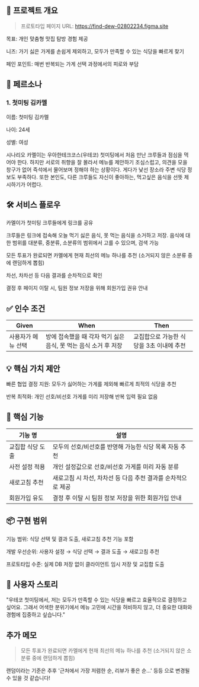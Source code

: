 ## 🎯 프로젝트 개요

> 프로토타입 페이지 URL: https://find-dew-02802234.figma.site

목표: 개인 맞춤형 맛집 탐방 경험 제공

니즈: 가기 싫은 가게를 손쉽게 제외하고, 모두가 만족할 수 있는 식당을 빠르게 찾기

페인 포인트: 매번 반복되는 가게 선택 과정에서의 피로와 부담

## 👥 페르소나

### 1. 첫미팅 김카멜

이름: 첫미팅 김카멜

나이: 24세

성별: 여성

시나리오
카멜이는 우아한테크코스(우테코) 첫미팅에서 처음 만난 크루들과 점심을 먹어야 한다.
하지만 서로의 취향을 잘 몰라서 메뉴를 제안하기 조심스럽고, 의견을 모을 창구가 없어 즉석에서 물어보며 정해야 하는 상황이다.
게다가 낯선 장소라 주변 식당 정보도 부족하다. 또한 본인도, 다른 크루들도 자신이 좋아하는, 먹고싶은 음식을 선뜻 제시하기가 어렵다.

## 🛠️ 서비스 플로우

카멜이가 첫미팅 크루들에게 링크를 공유

크루들은 링크에 접속해 오늘 먹기 싫은 음식, 못 먹는 음식을 소거하고 저장.
음식에 대한 범위를 대분류, 중분류, 소분류의 범위에서 고를 수 있으며, 검색 가능

모든 투표가 완료되면 카멜에게 현재 최선의 메뉴 하나를 추천
(소거되지 않은 소분류 중에 랜덤하게 뽑힘)

차선, 차차선 등 다음 결과를 순차적으로 확인

결정 후 페이지 이탈 시, 팀원 정보 저장을 위해 회원가입 권유 안내

## ✅ 인수 조건

| Given              | When                                                            | Then                                     |
| ------------------ | --------------------------------------------------------------- | ---------------------------------------- |
| 사용자가 메뉴 선택 | 방에 접속했을 때 각자 먹기 싫은 음식, 못 먹는 음식 소거 후 저장 | 교집합으로 가능한 식당을 3초 이내에 추천 |

## 💡 핵심 가치 제안

빠른 협업 결정 지원: 모두가 싫어하는 가게를 제외해 빠르게 최적의 식당을 추천

반복 최적화: 개인 선호/비선호 가게를 미리 저장해 반복 입력 필요 없음

## 🔑 핵심 기능

| 기능 명          | 설명                                                         |
| ---------------- | ------------------------------------------------------------ |
| 교집합 식당 도출 | 모두의 선호/비선호를 반영해 가능한 식당 목록 자동 추천       |
| 사전 설정 적용   | 개인 설정값으로 선호/비선호 가게를 미리 자동 분류            |
| 새로고침 추천    | 새로고침 시 차선, 차차선 등 다음 추천 결과를 순차적으로 제공 |
| 회원가입 유도    | 결정 후 이탈 시 팀원 정보 저장을 위한 회원가입 안내          |

## 📦 구현 범위

기능 범위: 식당 선택 및 결과 도출, 새로고침 추천 기능 포함

개발 우선순위: 사용자 설정 → 식당 선택 → 결과 도출 → 새로고침 추천

프로토타입 수준: 실제 DB 저장 없이 클라이언트 임시 저장 및 교집합 도출

## 📝 사용자 스토리

"우테코 첫미팅에서, 저는 모두가 만족할 수 있는 식당을 빠르고 효율적으로 결정하고 싶어요.
그래서 어색한 분위기에서 메뉴 고민에 시간을 허비하지 않고, 더 중요한 대화와 경험에 집중하고 싶습니다."

## 추가 메모

> 모든 투표가 완료되면 카멜에게 현재 최선의 메뉴 하나를 추천
(소거되지 않은 소분류 중에 랜덤하게 뽑힘)

랜덤이라는 기준은 추후 '근처에서 가장 저렴한 순, 리뷰가 좋은 순...' 등등 으로 변경될 수 있을 것 같습니다!
